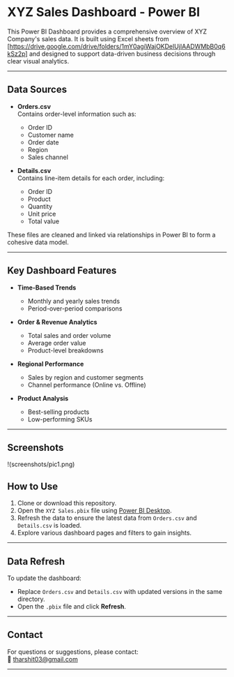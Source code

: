 # XYZ Sales Dashboard - Power BI

This Power BI Dashboard provides a comprehensive overview of XYZ Company's sales data. It is built using Excel sheets from [https://drive.google.com/drive/folders/1mY0agiWajOKDelUjIAADWMbB0q6kSz2p] and designed to support data-driven business decisions through clear visual analytics.

---

## Data Sources

- **Orders.csv**  
  Contains order-level information such as:
  - Order ID
  - Customer name
  - Order date
  - Region
  - Sales channel

- **Details.csv**  
  Contains line-item details for each order, including:
  - Order ID
  - Product
  - Quantity
  - Unit price
  - Total value

These files are cleaned and linked via relationships in Power BI to form a cohesive data model.

---

## Key Dashboard Features

- **Time-Based Trends**
  - Monthly and yearly sales trends
  - Period-over-period comparisons

- **Order & Revenue Analytics**
  - Total sales and order volume
  - Average order value
  - Product-level breakdowns

- **Regional Performance**
  - Sales by region and customer segments
  - Channel performance (Online vs. Offline)

- **Product Analysis**
  - Best-selling products
  - Low-performing SKUs

---
## **Screenshots**  

!(screenshots/pic1.png)

## How to Use

1. Clone or download this repository.
2. Open the `XYZ Sales.pbix` file using [Power BI Desktop](https://powerbi.microsoft.com/desktop/).
3. Refresh the data to ensure the latest data from `Orders.csv` and `Details.csv` is loaded.
4. Explore various dashboard pages and filters to gain insights.

---

## Data Refresh

To update the dashboard:
- Replace `Orders.csv` and `Details.csv` with updated versions in the same directory.
- Open the `.pbix` file and click **Refresh**.

---

## Contact

For questions or suggestions, please contact:  
📨 tharshit03@gmail.com

---

